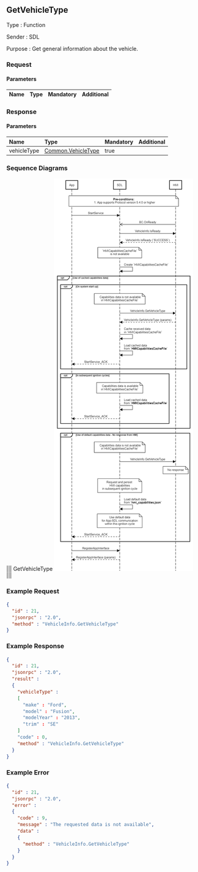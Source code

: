 ## GetVehicleType

Type
: Function

Sender
: SDL

Purpose
: Get general information about the vehicle.

### Request

#### Parameters

|Name|Type|Mandatory|Additional|
|:---|:---|:--------|:---------|

### Response

#### Parameters

|Name|Type|Mandatory|Additional|
|:---|:---|:--------|:---------|
|vehicleType|[Common.VehicleType](../../common/structs/#vehicletype)|true||

### Sequence Diagrams
|||
GetVehicleType
![GetVehicleType](./assets/GetVehicleType.png)
|||

### Example Request

```json
{
  "id" : 21,
  "jsonrpc" : "2.0",
  "method" : "VehicleInfo.GetVehicleType"
}
```
### Example Response

```json
{
  "id" : 21,
  "jsonrpc" : "2.0",
  "result" :
  {
    "vehicleType" :
    [
      "make" : "Ford",
      "model" : "Fusion",
      "modelYear" : "2013",
      "trim" : "SE"
    ]
    "code" : 0,
    "method" : "VehicleInfo.GetVehicleType"
  }
}
```

### Example Error

```json
{
  "id" : 21,
  "jsonrpc" : "2.0",
  "error" :
  {
    "code" : 9,
    "message" : "The requested data is not available",
    "data" :
    {
      "method" : "VehicleInfo.GetVehicleType"
    }
  }
}
```
